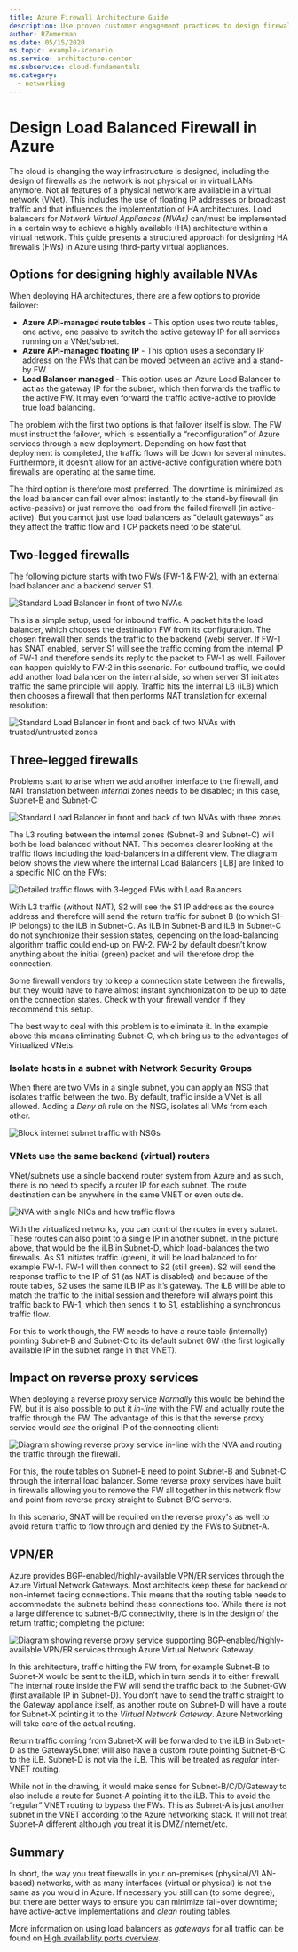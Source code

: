 ```yaml
---
title: Azure Firewall Architecture Guide
description: Use proven customer engagement practices to design firewalls and proxies in Azure for traditional infrastructure workloads. 
author: RZomerman
ms.date: 05/15/2020
ms.topic: example-scenario
ms.service: architecture-center
ms.subservice: cloud-fundamentals
ms.category:
  - networking
---
```


# Design Load Balanced Firewall in Azure

The cloud is changing the way infrastructure is designed, including the design of firewalls as the network is not physical or in virtual LANs anymore. Not all features of a physical network are available in a virtual network (VNet). This includes the use of floating IP addresses or broadcast traffic and that influences the implementation of HA architectures. Load balancers for *Network Virtual Appliances (NVAs)* can/must be implemented in a certain way to achieve a highly available (HA) architecture within a virtual network. This guide presents a structured approach for designing HA firewalls (FWs) in Azure using third-party virtual appliances.

## Options for designing highly available NVAs

When deploying HA architectures, there are a few options to provide failover:

* **Azure API-managed route tables** - This option uses two route tables, one active, one passive to switch the active gateway IP for all services running on a VNet/subnet.
* **Azure API-managed floating IP** - This option uses a secondary IP address on the FWs that can be moved between an active and a stand-by FW.
* **Load Balancer managed** - This option uses an Azure Load Balancer to act as the gateway IP for the subnet, which then forwards the traffic to the active FW. It may even forward the traffic active-active to provide true load balancing.

The problem with the first two options is that failover itself is slow. The FW must instruct the failover, which is essentially a “reconfiguration” of Azure services through a new deployment. Depending on how fast that deployment is completed, the traffic flows will be down for several minutes. Furthermore, it doesn’t allow for an active-active configuration where both firewalls are operating at the same time.

The third option is therefore most preferred. The downtime is minimized as the load balancer can fail over almost instantly to the stand-by firewall (in active-passive) or just remove the load from the failed firewall (in active-active). But you cannot just use load balancers as "default gateways" as they affect the traffic flow and TCP packets need to be stateful. 

## Two-legged firewalls

The following picture starts with two FWs (FW-1 & FW-2), with an external load balancer and a backend server S1.

![Standard Load Balancer in front of two NVAs](./images/standard-lb-inbound.png)

This is a simple setup, used for inbound traffic. A packet hits the load balancer, which chooses the destination FW from its configuration. The chosen firewall then sends the traffic to the backend (web) server. If FW-1 has SNAT enabled, server S1 will see the traffic coming from the internal IP of FW-1 and therefore sends its reply to the packet to FW-1 as well. Failover can happen quickly to FW-2 in this scenario. For outbound traffic, we could add another load balancer on the internal side, so when server S1 initiates traffic the same principle will apply. Traffic hits the internal LB (iLB) which then chooses a firewall that then performs NAT translation for external resolution:

![Standard Load Balancer in front and back of two NVAs with trusted/untrusted zones](./images/sandwich-fw.png)

## Three-legged firewalls

Problems start to arise when we add another interface to the firewall, and NAT translation between *internal* zones needs to be disabled; in this case, Subnet-B and Subnet-C:

![Standard Load Balancer in front and back of two NVAs with three zones](./images/three-legged-fw-overview.png)

The L3 routing between the internal zones (Subnet-B and Subnet-C) will both be load balanced without NAT. This becomes clearer looking at the traffic flows including the load-balancers in a different view. The diagram below shows the view where the internal Load Balancers [iLB] are linked to a specific NIC on the FWs:

![Detailed traffic flows with 3-legged FWs with Load Balancers](./images/three-legged-fw-details.png)

With L3 traffic (without NAT), S2 will see the S1 IP address as the source address and therefore will send the return traffic for subnet B (to which S1-IP belongs) to the iLB in Subnet-C. As iLB in Subnet-B and iLB in Subnet-C do not synchronize their session states, depending on the load-balancing algorithm traffic could end-up on FW-2. FW-2 by default doesn’t know anything about the initial (green) packet and will therefore drop the connection.

Some firewall vendors try to keep a connection state between the firewalls, but they would have to have almost instant synchronization to be up to date on the connection states. Check with your firewall vendor if they recommend this setup.

The best way to deal with this problem is to eliminate it. In the example above this means eliminating Subnet-C, which bring us to the advantages of Virtualized VNets.

### Isolate hosts in a subnet with Network Security Groups

When there are two VMs in a single subnet, you can apply an NSG that isolates traffic between the two. By default, traffic inside a VNet is all allowed. Adding a *Deny all* rule on the NSG, isolates all VMs from each other.

![Block internet subnet traffic with NSGs](./images/inter-subnet-blocked.png)

### VNets use the same backend (virtual) routers

VNet/subnets use a single backend router system from Azure and as such, there is no need to specify a router IP for each subnet. The route destination can be anywhere in the same VNET or even outside.

![NVA with single NICs and how traffic flows](./images/single-nic-fw.png)

With the virtualized networks, you can control the routes in every subnet. These routes can also point to a single IP in another subnet. In the picture above, that would be the iLB in Subnet-D, which load-balances the two firewalls. As S1 initiates traffic (green), it will be load balanced to for example FW-1. FW-1 will then connect to S2 (still green). S2 will send the response traffic to the IP of S1 (as NAT is disabled) and because of the route tables, S2 uses the same iLB IP as it’s gateway. The iLB will be able to match the traffic to the initial session and therefore will always point this traffic back to FW-1, which then sends it to S1, establishing a synchronous traffic flow.

For this to work though, the FW needs to have a route table (internally) pointing Subnet-B and Subnet-C to its default subnet GW (the first logically available IP in the subnet range in that VNET).

## Impact on reverse proxy services

When deploying a reverse proxy service *Normally* this would be behind the FW, but it is also possible to put it *in-line* with the FW and actually route the traffic through the FW. The advantage of this is that the reverse proxy service would *see* the original IP of the connecting client:

![Diagram showing reverse proxy service in-line with the NVA and routing the traffic through the firewall.](./images/two-legged-revproxy.png)

For this, the route tables on Subnet-E need to point Subnet-B and Subnet-C through the internal load balancer. Some reverse proxy services have built in firewalls allowing you to remove the FW all together in this network flow and point from reverse proxy straight to Subnet-B/C servers.

In this scenario, SNAT will be required on the reverse proxy's as well to avoid return traffic to flow through and denied by the FWs to Subnet-A.

## VPN/ER

Azure provides BGP-enabled/highly-available VPN/ER services through the Azure Virtual Network Gateways. Most architects keep these for backend or non-internet facing connections. This means that the routing table needs to accommodate the subnets behind these connections too. While there is not a large difference to subnet-B/C connectivity, there is in the design of the return traffic; completing the picture:

![Diagram showing reverse proxy service supporting BGP-enabled/highly-available VPN/ER services through Azure Virtual Network Gateway.](./images/two-legged-revproxy-gw.png)

In this architecture, traffic hitting the FW from, for example Subnet-B to Subnet-X would be sent to the iLB, which in turn sends it to either firewall. The internal route inside the FW will send the traffic back to the Subnet-GW (first available IP in Subnet-D). You don’t have to send the traffic straight to the Gateway appliance itself, as another route on Subnet-D will have a route for Subnet-X pointing it to the *Virtual Network Gateway*. Azure Networking will take care of the actual routing.

Return traffic coming from Subnet-X will be forwarded to the iLB in Subnet-D as the GatewaySubnet will also have a custom route pointing Subnet-B-C to the iLB. Subnet-D is not via the iLB. This will be treated as *regular* inter-VNET routing.

While not in the drawing, it would make sense for Subnet-B/C/D/Gateway to also include a route for Subnet-A pointing it to the iLB. This to avoid the “regular” VNET routing to bypass the FWs. This as Subnet-A is just another subnet in the VNET according to the Azure networking stack. It will not treat Subnet-A different although you treat it is DMZ/Internet/etc.

## Summary

In short, the way you treat firewalls in your on-premises (physical/VLAN-based) networks, with as many interfaces (virtual or physical) is not the same as you would in Azure. If necessary you still can (to some degree), but there are better ways to ensure you can minimize fail-over downtime; have active-active implementations and *clean* routing tables.

More information on using load balancers as *gateways* for all traffic can be found on [High availability ports overview](/azure/load-balancer/load-balancer-ha-ports-overview).